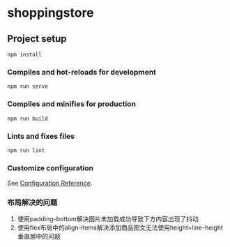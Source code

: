 # shoppingstore

## Project setup
```
npm install
```

### Compiles and hot-reloads for development
```
npm run serve
```

### Compiles and minifies for production
```
npm run build
```

### Lints and fixes files
```
npm run lint
```

### Customize configuration
See [Configuration Reference](https://cli.vuejs.org/config/).

### 布局解决的问题
1. 使用padding-bottom解决图片未加载成功导致下方内容出现了抖动
2. 使用flex布局中的align-items解决添加商品图文无法使用height=line-height垂直居中的问题